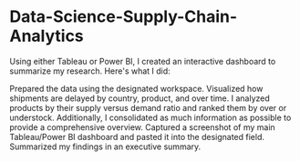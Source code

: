 # Data-Science-Supply-Chain-Analytics

Using either Tableau or Power BI, I created an interactive dashboard to summarize my research. Here's what I did:

Prepared the data using the designated workspace.
Visualized how shipments are delayed by country, product, and over time. I analyzed products by their supply versus demand ratio and ranked them by over or understock. Additionally, I consolidated as much information as possible to provide a comprehensive overview.
Captured a screenshot of my main Tableau/Power BI dashboard and pasted it into the designated field.
Summarized my findings in an executive summary.
